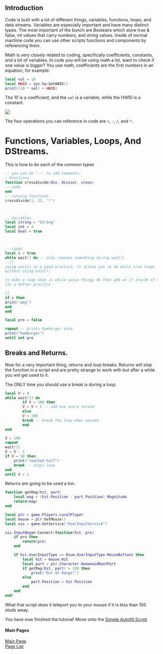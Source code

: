 
## Introduction

Code is built with a lot of different things, variables, functions, loops, and data streams. Variables are especially important and have many distinct types. The most important of the bunch are Booleans which store true & false, int values that carry numbers, and string values. Inside of normal machine code you can use other scripts functions and components by referencing them.


Math is very closely related to coding, specifically coefficients, constants, and a lot of variables. In code you will be using math a lot, want to check if one value is bigger? You use math, coefficients are the first numbers in an equation, for example:
```lua
local val = 10
local HWID = syn.hw:GetHWID()
print((10 * val) + HWID)
```
The 10 is a coefficient, and the `val` is a variable, while the HWID is a constant.

![](https://www.math.net/img/a/algebra/variables/constant/eq.svg)

The four operations you can reference in code are `+`, `-`, `/`, and `*`.





# Functions, Variables, Loops, And DStreams. 
This is how to do each of the common types
```lua
-- you can do '--' to add comments.
--Functions
function crossdivide(div, divisor, cross)
-- code
end
-- running functions
crossdivide(1, 12, '*')



-- Variables
local string = "String"
local int = 4
local bool = true



-- Loops
local v = true
while wait() do -- only repeats something during wait()
--[[ 
using wait() is a good practice, it allows you to do while true loops
without using wait().

to make a loop that is while value thingy do then add an if inside of this,
its a better practice

]]
if v then
print('pog')
end
end

local pro = false

repeat -- prints hamburger once.
print("hamburger")
until not pro

```

## Breaks and Returns.
Now for a very important thing, returns and loop breaks.
Returns will stop the function in a script and are pretty strange to work with but after a while you will get used to it.

The ONLY time you should use a break is during a loop:
```lua
local V = 0
while wait(1) do
		if V < 100 then
		V = V + 1 -- add one every second
		else
		V = 100
		break -- break the loop when passed
		end
end

V = 100
repeat
wait(1)
V = V - 1
if V = 50 then
	print("reached half")
	break -- stops loop
end
until V < 1
```
Returns are going to be used a ton.
```lua
function getMag(hit, part)
	local mag = (hit.Position - part.Position).Magnitude
	return(mag)
end

local plr = game.Players.LocalPlayer
local mouse = plr:GetMouse()
local uis = game:GetService("UserInputService")

uis.InputBegan:Connect(function(hit, pro)
	if pro then
		return(pro)
	end

	if hit.UserInputType == Enum.UserInputType.MouseButton1 then
		local hit = mouse.Hit
		local part = plr.Character.HumanoidRootPart
		if getMag(hit, part) > 100 then
			print("Out Of Range!")
		else
			part.Position = hit.Position
		end
	end
end)
```
What that script does it teleport you to your mouse if it is less than 100 studs away.

You have now finished the tutorial! Move onto the
[Simple Autofill Script](https://ackreik.github.io/coding-intro/pages/simpleautofillscript)




#### Main Pages  
[Main Page](https://ackreik.github.io/coding-intro/)   
[Page List](https://ackreik.github.io/coding-intro/pages/main)  
